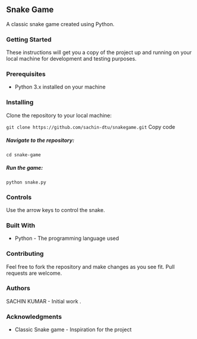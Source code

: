 
## **Snake Game**
A classic snake game created using Python.

### **Getting Started**
These instructions will get you a copy of the project up and running on your local machine for development and testing purposes.

### **Prerequisites**
* Python 3.x installed on your machine
### **Installing**
Clone the repository to your local machine:


`git clone https://github.com/sachin-dtu/snakegame.git` Copy code
##### **Navigate to the repository:**


`cd snake-game`
##### **Run the game:**


`python snake.py`
### **Controls**
Use the arrow keys to control the snake.

### **Built With**
* Python - The programming language used
### **Contributing**
Feel free to fork the repository and make changes as you see fit. Pull requests are welcome.

### **Authors**
SACHIN KUMAR - Initial work
.

### **Acknowledgments**
* Classic Snake game - Inspiration for the project
